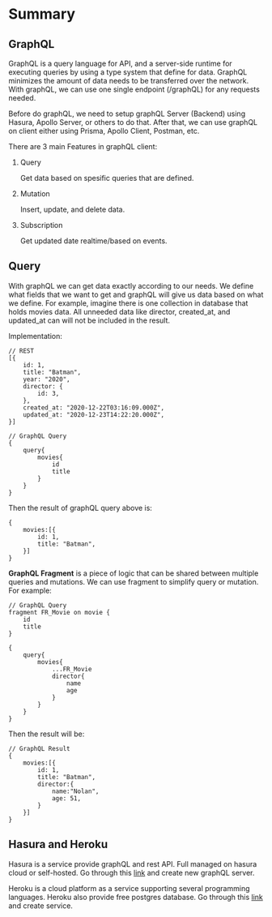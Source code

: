 # Summary

## GraphQL

GraphQL is a query language for API, and a server-side runtime for executing queries by using a type system that define for data. GraphQL minimizes the amount of data needs to be transferred over the network. With graphQL, we can use one single endpoint (/graphQL) for any requests needed.

Before do graphQL, we need to setup graphQL Server (Backend) using Hasura, Apollo Server, or others to do that. After that, we can use graphQL on client either using Prisma, Apollo Client, Postman, etc.

There are 3 main Features in graphQL client:

1. Query

   Get data based on spesific queries that are defined.

2. Mutation

   Insert, update, and delete data.

3. Subscription

   Get updated date realtime/based on events.

## Query

With graphQL we can get data exactly according to our needs. We define what fields that we want to get and graphQL will give us data based on what we define. For example, imagine there is one collection in database that holds movies data. All unneeded data like director, created_at, and updated_at can will not be included in the result.

Implementation:

```
// REST
[{
    id: 1,
    title: "Batman",
    year: "2020",
    director: {
        id: 3,
    },
    created_at: "2020-12-22T03:16:09.000Z",
    updated_at: "2020-12-23T14:22:20.000Z",
}]

// GraphQL Query
{
    query{
        movies{
            id
            title
        }
    }
}
```

Then the result of graphQL query above is:

```
{
    movies:[{
        id: 1,
        title: "Batman",
    }]
}
```

**GraphQL Fragment** is a piece of logic that can be shared between multiple queries and mutations. We can use fragment to simplify query or mutation. For example:

```
// GraphQL Query
fragment FR_Movie on movie {
    id
    title
}

{
    query{
        movies{
            ...FR_Movie
            director{
                name
                age
            }
        }
    }
}
```

Then the result will be:

```
// GraphQL Result
{
    movies:[{
        id: 1,
        title: "Batman",
        director:{
            name:"Nolan",
            age: 51,
        }
    }]
}
```

## Hasura and Heroku

Hasura is a service provide graphQL and rest API. Full managed on hasura cloud or self-hosted. Go through this [link](https://hasura.io/) and create new graphQL server.

Heroku is a cloud platform as a service supporting several programming languages. Heroku also provide free postgres database. Go through this [link](https://heroku.com/) and create service.

